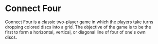 # Connect Four

Connect Four is a classic two-player game in which the players take turns dropping colored discs into a grid. The objective of the game is to be the first to form a horizontal, vertical, or diagonal line of four of one's own discs.

